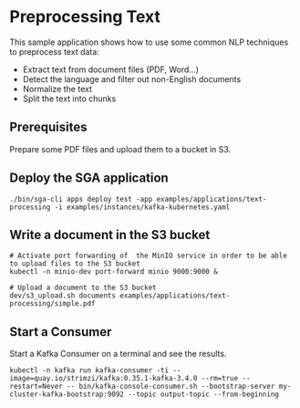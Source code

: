 # Preprocessing Text 

This sample application shows how to use some common NLP techniques to preprocess text data:

- Extract text from document files (PDF, Word...)
- Detect the language and filter out non-English documents
- Normalize the text
- Split the text into chunks

## Prerequisites

Prepare some PDF files and upload them to a bucket in S3.

## Deploy the SGA application

```
./bin/sga-cli apps deploy test -app examples/applications/text-processing -i examples/instances/kafka-kubernetes.yaml
```

## Write a document in the S3 bucket

```
# Activate port forwarding of  the MinIO service in order to be able to upload files to the S3 bucket
kubectl -n minio-dev port-forward minio 9000:9000 &

# Upload a document to the S3 bucket
dev/s3_upload.sh documents examples/applications/text-processing/simple.pdf
```

## Start a Consumer

Start a Kafka Consumer on a terminal and see the results.

```
kubectl -n kafka run kafka-consumer -ti --image=quay.io/strimzi/kafka:0.35.1-kafka-3.4.0 --rm=true --restart=Never -- bin/kafka-console-consumer.sh --bootstrap-server my-cluster-kafka-bootstrap:9092 --topic output-topic --from-beginning
```